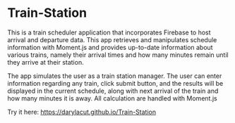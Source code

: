 # Train-Station

This is a train scheduler application that incorporates Firebase to host arrival and departure data. This app retrieves and manipulates schedule information with Moment.js and provides up-to-date information about various trains, namely their arrival times and how many minutes remain until they arrive at their station.

The app simulates the user as a train station manager. The user can enter information regarding any train, click submit button, and the results will be displayed in the current schedule, along with next arrival of the train and how many minutes it is away. All calculation are handled with Moment.js

Try it here: https://darylacut.github.io/Train-Station
